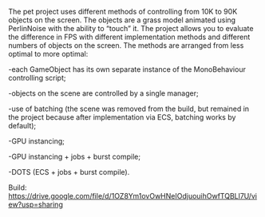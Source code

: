 The pet project uses different methods of controlling from 10K to 90K objects on the screen. The objects are a grass model animated using PerlinNoise with the ability to “touch” it. The project allows you to evaluate the difference in FPS with different implementation methods and different numbers of objects on the screen. The methods are arranged from less optimal to more optimal:

-each GameObject has its own separate instance of the MonoBehaviour controlling script;

-objects on the scene are controlled by a single manager;

-use of batching (the scene was removed from the build, but remained in the project because after implementation via ECS, batching works by default);

-GPU instancing;

-GPU instancing + jobs + burst compile;

-DOTS (ECS + jobs + burst compile).

Build: https://drive.google.com/file/d/1OZ8Ym1ovOwHNeIOdjuouihOwfTQBLl7U/view?usp=sharing

